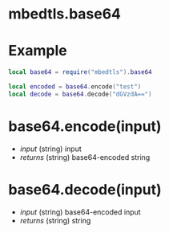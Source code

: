 mbedtls.base64
==

Example
=
```lua
local base64 = require("mbedtls").base64

local encoded = base64.encode("test")
local decode = base64.decode("dGVzdA==")
```

base64.encode(input)
=

* *input* (string) input
* _returns_ (string) base64-encoded string

base64.decode(input)
=

* *input* (string) base64-encoded input
* _returns_ (string) string



